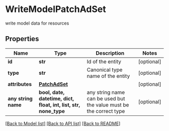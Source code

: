 # WriteModelPatchAdSet

write model data for resources

## Properties
Name | Type | Description | Notes
------------ | ------------- | ------------- | -------------
**id** | **str** | Id of the entity | [optional] 
**type** | **str** | Canonical type name of the entity | [optional] 
**attributes** | [**PatchAdSet**](PatchAdSet.md) |  | [optional] 
**any string name** | **bool, date, datetime, dict, float, int, list, str, none_type** | any string name can be used but the value must be the correct type | [optional]

[[Back to Model list]](../README.md#documentation-for-models) [[Back to API list]](../README.md#documentation-for-api-endpoints) [[Back to README]](../README.md)


